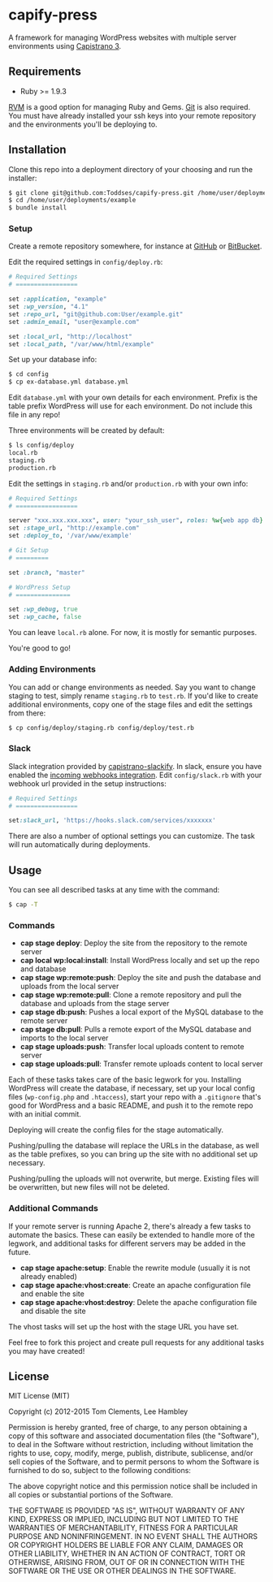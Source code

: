 # capify-press

A framework for managing WordPress websites with multiple server environments using [Capistrano 3](http://capistranorb.com/).

## Requirements

* Ruby >= 1.9.3

[RVM](https://rvm.io/) is a good option for managing Ruby and Gems. [Git](http://git-scm.com/) is also required. You must have already installed your ssh keys into your remote repository and the environments you'll be deploying to.

## Installation

Clone this repo into a deployment directory of your choosing and run the installer:

``` sh
$ git clone git@github.com:Toddses/capify-press.git /home/user/deployments/example
$ cd /home/user/deployments/example
$ bundle install
```

### Setup

Create a remote repository somewhere, for instance at [GitHub](https://github.com/) or [BitBucket](https://bitbucket.org/).

Edit the required settings in `config/deploy.rb`:

``` ruby
# Required Settings
# =================

set :application, "example"
set :wp_version, "4.1"
set :repo_url, "git@github.com:User/example.git"
set :admin_email, "user@example.com"

set :local_url, "http://localhost"
set :local_path, "/var/www/html/example"
```

Set up your database info:

``` sh
$ cd config
$ cp ex-database.yml database.yml
```

Edit `database.yml` with your own details for each environment. Prefix is the table prefix WordPress will use for each environment. Do not include this file in any repo!

Three environments will be created by default:

``` sh
$ ls config/deploy
local.rb
staging.rb
production.rb
```

Edit the settings in `staging.rb` and/or `production.rb` with your own info:

```ruby
# Required Settings
# =================

server "xxx.xxx.xxx.xxx", user: "your_ssh_user", roles: %w{web app db}
set :stage_url, "http://example.com"
set :deploy_to, '/var/www/example'

# Git Setup
# =========

set :branch, "master"

# WordPress Setup
# ===============

set :wp_debug, true
set :wp_cache, false
```

You can leave `local.rb` alone. For now, it is mostly for semantic purposes.

You're good to go!

### Adding Environments

You can add or change environments as needed. Say you want to change staging to test, simply rename `staging.rb` to `test.rb`. If you'd like to create additional environments, copy one of the stage files and edit the settings from there:

``` sh
$ cp config/deploy/staging.rb config/deploy/test.rb
```

### Slack

Slack integration provided by [capistrano-slackify](https://github.com/onthebeach/capistrano-slackify). In slack, ensure you have enabled the [incoming webhooks integration](https://api.slack.com/). Edit `config/slack.rb` with your webhook url provided in the setup instructions: 

```ruby
# Required Settings
# =================

set:slack_url, 'https://hooks.slack.com/services/xxxxxxx'
```

There are also a number of optional settings you can customize. The task will run automatically during deployments.

## Usage

You can see all described tasks at any time with the command:

``` sh
$ cap -T
```

### Commands

* **cap stage deploy**: Deploy the site from the repository to the remote server
* **cap local wp:local:install**: Install WordPress locally and set up the repo and database
* **cap stage wp:remote:push**: Deploy the site and push the database and uploads from the local server
* **cap stage wp:remote:pull**: Clone a remote repository and pull the database and uploads from the stage server
* **cap stage db:push**: Pushes a local export of the MySQL database to the remote server
* **cap stage db:pull**: Pulls a remote export of the MySQL database and imports to the local server
* **cap stage uploads:push**: Transfer local uploads content to remote server
* **cap stage uploads:pull**: Transfer remote uploads content to local server

Each of these tasks takes care of the basic legwork for you. Installing WordPress will create the database, if necessary, set up your local config files (`wp-config.php` and `.htaccess`), start your repo with a `.gitignore` that's good for WordPress and a basic README, and push it to the remote repo with an initial commit.

Deploying will create the config files for the stage automatically.

Pushing/pulling the database will replace the URLs in the database, as well as the table prefixes, so you can bring up the site with no additional set up necessary.

Pushing/pulling the uploads will not overwrite, but merge. Existing files will be overwritten, but new files will not be deleted.

### Additional Commands

If your remote server is running Apache 2, there's already a few tasks to automate the basics. These can easily be extended to handle more of the legwork, and additional tasks for different servers may be added in the future.

* **cap stage apache:setup**: Enable the rewrite module (usually it is not already enabled)
* **cap stage apache:vhost:create**: Create an apache configuration file and enable the site
* **cap stage apache:vhost:destroy**: Delete the apache configuration file and disable the site

The vhost tasks will set up the host with the stage URL you have set.

Feel free to fork this project and create pull requests for any additional tasks you may have created!

## License

MIT License (MIT)

Copyright (c) 2012-2015 Tom Clements, Lee Hambley

Permission is hereby granted, free of charge, to any person obtaining a copy of this software and associated documentation files (the "Software"), to deal in the Software without restriction, including without limitation the rights to use, copy, modify, merge, publish, distribute, sublicense, and/or sell copies of the Software, and to permit persons to whom the Software is furnished to do so, subject to the following conditions:

The above copyright notice and this permission notice shall be included in all copies or substantial portions of the Software.

THE SOFTWARE IS PROVIDED "AS IS", WITHOUT WARRANTY OF ANY KIND, EXPRESS OR IMPLIED, INCLUDING BUT NOT LIMITED TO THE WARRANTIES OF MERCHANTABILITY, FITNESS FOR A PARTICULAR PURPOSE AND NONINFRINGEMENT. IN NO EVENT SHALL THE AUTHORS OR COPYRIGHT HOLDERS BE LIABLE FOR ANY CLAIM, DAMAGES OR OTHER LIABILITY, WHETHER IN AN ACTION OF CONTRACT, TORT OR OTHERWISE, ARISING FROM, OUT OF OR IN CONNECTION WITH THE SOFTWARE OR THE USE OR OTHER DEALINGS IN THE SOFTWARE.